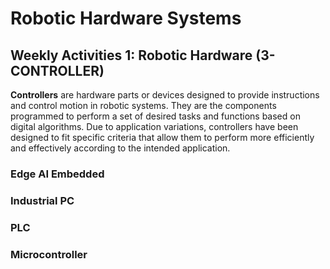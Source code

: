 # Robotic Hardware Systems
## Weekly Activities 1: Robotic Hardware (3-CONTROLLER)

**Controllers** are hardware parts or devices designed to provide instructions and control motion in robotic systems. They are the components programmed to perform a set of desired tasks and functions based on digital algorithms. Due to application variations, controllers have been designed to fit specific criteria that allow them to perform more efficiently and effectively according to the intended application.

### Edge AI Embedded

### Industrial PC

### PLC

### Microcontroller
